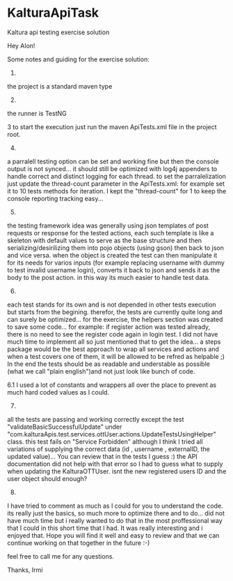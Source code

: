 # KalturaApiTask
Kaltura api testing exercise solution

Hey Alon!

Some notes and guiding for the exercise solution:

1. 
the project is a standard maven type

2.
the runner is TestNG

3
to start the execution just run the maven ApiTests.xml file in the project root.

4.
a parralell testing option can be set and working fine but then the console output is not synced... it should still be optimized with log4j appenders to handle correct and distinct logging for each thread.
to set the parralelization just update the thread-count parameter in the ApiTests.xml:
for example set it to 10 tests methods for iteration.
<suite name="ApiTestingSuite" parallel="methods" thread-count="10" verbose="-1">
I kept the "thread-count" for 1 to keep the console reporting tracking easy...

5.
 the testing framework idea was generally using json templates of post requests or response for the tested actions, each such template is like a skeleton with default values to serve as the base structure and then serializing/desirilizing them into pojo objects (using gson) then back to json and vice versa.
when the object is created the test can then manipulate it for its needs for varios inputs (for example replacing username with dummy to test invalid username login), converts it back to json and sends it as the body to the post action.
in this way its much easier to handle test data.

6.
 each test stands for its own and is not depended in other tests execution but starts from the begining. therefor, the tests are currently quite long and can surely be optimized...
for the exercise, the helpers section was created to save some code...
for example:
if register action was tested already, there is no need to see the register code again in login test.
I did not have much time to implement all so just mentioned that to get the idea... a steps package would be the best approach to wrap all services and actions and when a test covers one of them, it will be allowed to be refred as helpable ;)
In the end the tests should be as readable and understable as possible (what we call "plain english")and not just look like bunch of code.

6.1
 I used a lot of constants and wrappers all over the place to prevent as much hard coded values as I could.

7.
 all the tests are passing and working correctly except the test "validateBasicSuccessfulUpdate" under "com.kalturaApis.test.services.ottUser.actions.UpdateTestsUsingHelper" class.
this test fails on "Service Forbidden" although I think I tried all variations of supplying the correct data (id , username , externalID, the updated value)...
You can review that in the tests I guess :)
the API documentation did not help with that error so I had to guess what to supply when updating the KalturaOTTUser.
isnt the new registered users ID and the user object should enough?

8.
I have tried to comment as much as I could for you to understand the code. its really just the basics, so much more to optimize there and to do...
did not have much time but i really wanted to do that in the most proffessional way that I could in this short time that I had.
It was really interesting and i enjoyed that.
Hope you will find it well and easy to review and that we can continue working on that together in the future :-)

feel free to call me for any questions.

Thanks,
Irmi
